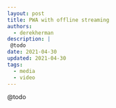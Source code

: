 ```yaml
---
layout: post
title: PWA with offline streaming
authors:
  - derekherman
description: |
 @todo
date: 2021-04-30
updated: 2021-04-30
tags:
  - media
  - video
---
```


@todo
